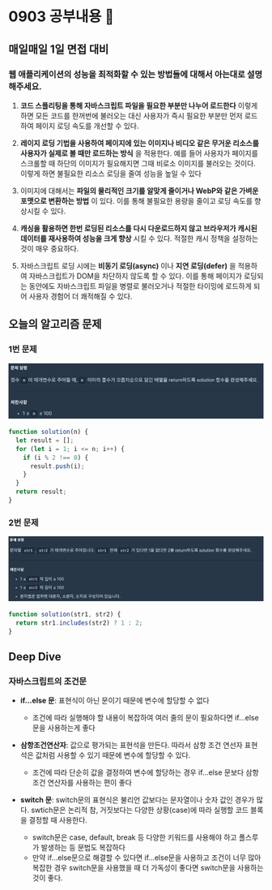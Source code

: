 # 0903 공부내용 📖

## 매일매일 1일 면접 대비

### **웹 애플리케이션의 성능을 최적화할 수 있는 방법들에 대해서 아는대로 설명해주세요.**

1. **코드 스플리팅을 통해 자바스크립트 파일을 필요한 부분만 나누어 로드한다** 이렇게하면 모든 코드를 한꺼번에 불러오는 대신 사용자가 즉시 필요한 부분만 먼저 로드하여 페이지 로딩 속도를 개선할 수 있다.

2. **레이지 로딩 기법을 사용하여 페이지에 있는 이미지나 비디오 같은 무거운 리소스를 사용자가 실제로 볼 때만 로드하는 방식** 을 적용한다. 예를 들어 사용자가 페이지를 스크롤할 때 하단의 이미지가 필요해지면 그때 비로소 이미지를 불러오는 것이다. 이렇게 하면 불필요한 리소스 로딩을 줄여 성능을 높일 수 있다

3. 이미지에 대해서는 **파일의 물리적인 크기를 알맞게 줄이거나 WebP와 같은 가벼운 포맷으로 변환하는 방법** 이 있다. 이를 통해 불필요한 용량을 줄이고 로딩 속도를 향상시킬 수 있다.

4. **캐싱을 활용하면 한번 로딩된 리소스를 다시 다운로드하지 않고 브라우저가 캐시된 데이터를 재사용하여 성능을 크게 향상** 시킬 수 있다. 적절한 캐시 정책을 설정하는 것이 매우 중요하다.

5. 자바스크립트 로딩 시에는 **비동기 로딩(async)** 이나 **지연 로딩(defer)** 을 적용하여 자바스크립트가 DOM을 차단하지 않도록 할 수 있다. 이를 통해 페이지가 로딩되는 동안에도 자바스크립트 파일을 병렬로 불러오거나 적절한 타이밍에 로드하게 되어 사용자 경험어 더 쾌적해질 수 있다.

## 오늘의 알고리즘 문제

### 1번 문제

![alt text](image.png)

```js
function solution(n) {
  let result = [];
  for (let i = 1; i <= n; i++) {
    if (i % 2 !== 0) {
      result.push(i);
    }
  }
  return result;
}
```

### 2번 문제

![alt text](image-1.png)

```js
function solution(str1, str2) {
  return str1.includes(str2) ? 1 : 2;
}
```

## Deep Dive

### 자바스크립트의 조건문

- **if...else 문**: 표현식이 아닌 문이기 때문에 변수에 할당할 수 없다

  - 조건에 따라 실행해야 할 내용이 복잡하여 여러 줄의 문이 필요하다면 if...else문을 사용하는게 좋다

- **삼항조건연산자**: 값으로 평가되는 표현석을 만든다. 따라서 삼항 조건 연선자 표현석은 값처럼 사용할 수 있기 때문에 변수에 할당할 수 있다.

  - 조건에 따라 단순히 값을 결정하여 변수에 할당하는 경우 if...else 문보다 삼항 조건 연산자를 사용하는 편이 좋다

- **switch 문**: switch문의 표현식은 불리언 값보다는 문자열이나 숫자 값인 경우가 많다.
  swtich문은 논리적 참, 거짓보다는 다양한 상황(case)에 따라 실행할 코드 블록을 결정할 때 사용한다.
  - switch문은 case, default, break 등 다양한 키워드를 사용해야 하고 폴스루가 발생하는 등 문법도 복잡하다
  - 만약 if...else문으로 해결할 수 있다면 if...else문을 사용하고 조건이 너무 많아 복잡한 경우 switch문을 사용했을 때 더 가독성이 좋다면 switch문을 사용하는 것이 좋다.
